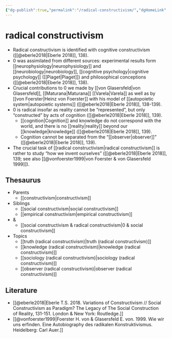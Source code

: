 ```yaml
---
{"dg-publish":true,"permalink":"/radical-constructivism/","dgHomeLink":false,"dgPassFrontmatter":false}
---
```


# radical constructivism
- Radical constructivism is identified with cognitive constructivism ([[@eberle2018|Eberle 2018]], 138).
- 0 was assimilated from different sources: experimental results form [[neurophysiology|neurophysiology]] and [[neurobiology|neurobiology]], [[cognitive psychology|cognitive psychology]] ([[Piaget|Piaget]]) and philosophical conceptions ([[@eberle2018|Eberle 2018]], 138).
- Crucial contributions to 0 we made by [[von Glasersfeld|von Glasersfeld]], [[Maturana|Maturana]] [[Varela|Varela]] as well as by [[von Foerster|Heinz von Foerster]] with his model of [[autopoietic system|autopoietic systems]] ([[@eberle2018|Eberle 2018]], 138-139).
- 0 is radical insofar as reality cannot be “represented”, but only “constructed” by acts of cognition ([[@eberle2018|Eberle 2018]], 139).
	- [[cognition|Cognition]] and knowledge do not correspond with the world, and there is no [[reality|reality]] beyond our [[knowledge|knowledge]] ([[@eberle2018|Eberle 2018]], 139).
	- Cognition cannot be separated from the “[[observer|observer]]” ([[@eberle2018|Eberle 2018]], 139).
- The crucial task of [[radical constructivism|radical constructivism]] is rather to study “how we invent ourselves” ([[@eberle2018|Eberle 2018]], 139; see also [[@vonfoerster1999|von Foerster & von Glasersfeld 1999]]). 


## Thesaurus
- Parents
	- [[constructivism|constructivism]]
- Siblings
	- [[social constructivism|social constructivism]]
	- [[empirical constructivism|empirical constructivism]]
- &
	- [[social constructivism & radical constructivism|0 & social constructivism]]
- Topics
	-  [[truth (radical constructivism)|truth (radical constructivism)]]
	-  [[knowledge (radical constructivism)|knowledge (radical constructivism)]]
	-  [[sociology (radical constructivism)|sociology (radical constructivism)]]
	-  [[observer (radical constructivism)|observer (radical constructivism)]]


## Literature
- [[@eberle2018|Eberle T.S. 2018. Variations of Constructivism // Social Constructivism as Paradigm? The Legacy of The Social Construction of Reality, 131-151. London & New York: Routledge.]]
- [[@vonfoerster1999|Foerster H. von & Glasersfeld E. von. 1999. Wie wir uns erfinden. Eine Autobiography des radikalen Konstruktivismus. Heidelberg: Carl Auer.]]
